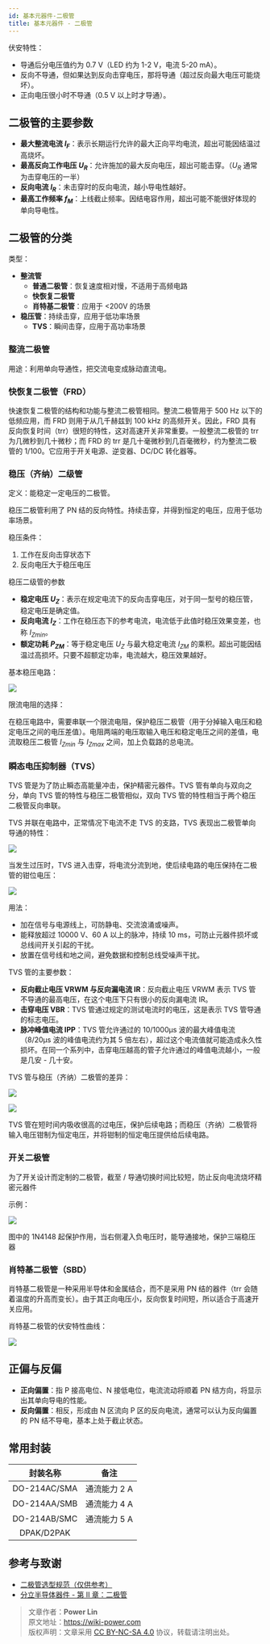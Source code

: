 ```yaml
---
id: 基本元器件-二极管
title: 基本元器件 - 二极管
---
```


伏安特性：

- 导通后分电压值约为 0.7 V（LED 约为 1-2 V，电流 5-20 mA）。
- 反向不导通，但如果达到反向击穿电压，那将导通（超过反向最大电压可能烧坏）。
- 正向电压很小时不导通（0.5 V 以上时才导通）。

## 二极管的主要参数

- **最大整流电流 $I_F$**：表示长期运行允许的最大正向平均电流，超出可能因结温过高烧坏。
- **最高反向工作电压 $U_R$**：允许施加的最大反向电压，超出可能击穿。（$U_R$ 通常为击穿电压的一半）
- **反向电流 $I_R$**：未击穿时的反向电流，越小导电性越好。
- **最高工作频率 $f_M$**：上线截止频率。因结电容作用，超出可能不能很好体现的单向导电性。

## 二极管的分类

类型：

- **整流管**
  - **普通二极管**：恢复速度相对慢，不适用于高频电路
  - **快恢复二极管**
  - **肖特基二极管**：应用于 <200V 的场景
- **稳压管**：持续击穿，应用于低功率场景
  - **TVS**：瞬间击穿，应用于高功率场景

### 整流二极管

用途：利用单向导通性，把交流电变成脉动直流电。

### 快恢复二极管（FRD）

快速恢复二极管的结构和功能与整流二极管相同。整流二极管用于 500 Hz 以下的低频应用，而 FRD 则用于从几千赫兹到 100 kHz 的高频开关。因此，FRD 具有反向恢复时间（trr）很短的特性，这对高速开关非常重要。一般整流二极管的 trr 为几微秒到几十微秒；而 FRD 的 trr 是几十毫微秒到几百毫微秒，约为整流二极管的 1/100。它应用于开关电源、逆变器、DC/DC 转化器等。

### 稳压（齐纳）二级管

定义：能稳定一定电压的二极管。

稳压二极管利用了 PN 结的反向特性。持续击穿，并得到恒定的电压，应用于低功率场景。

稳压条件：

1. 工作在反向击穿状态下
2. 反向电压大于稳压电压

稳压二级管的参数

- **稳定电压 $U_Z$**：表示在规定电流下的反向击穿电压，对于同一型号的稳压管，稳定电压是确定值。
- **反向电流 $I_Z$**：工作在稳压态下的参考电流，电流低于此值时稳压效果变差，也称 ${I_Z}_{min}$。
- **额定功耗 $P_{ZM}$**：等于稳定电压 $U_Z$ 与最大稳定电流 $I_{ZM}$ 的乘积。超出可能因结温过高损坏。只要不超额定功率，电流越大，稳压效果越好。

基本稳压电路：

![](https://wiki-media-1253965369.cos.ap-guangzhou.myqcloud.com/img/20210605133717.png)

限流电阻的选择：

在稳压电路中，需要串联一个限流电阻，保护稳压二极管（用于分掉输入电压和稳定电压之间的电压差值）。电阻两端的电压取输入电压和稳定电压之间的差值，电流取稳压二极管 ${I_Z}_{min}$ 与 ${I_Z}_{max}$ 之间，加上负载路的总电流。

### 瞬态电压抑制器（TVS）

TVS 管是为了防止瞬态高能量冲击，保护精密元器件。TVS 管有单向与双向之分，单向 TVS 管的特性与稳压二极管相似，双向 TVS 管的特性相当于两个稳压二极管反向串联。

TVS 并联在电路中，正常情况下电流不走 TVS 的支路，TVS 表现出二极管单向导通的特性：

![](https://wiki-media-1253965369.cos.ap-guangzhou.myqcloud.com/img/20210725114841.png)

当发生过压时，TVS 进入击穿，将电流分流到地，使后续电路的电压保持在二极管的钳位电压：

![](https://wiki-media-1253965369.cos.ap-guangzhou.myqcloud.com/img/20210725114952.png)

用法：

- 加在信号与电源线上，可防静电、交流浪涌或噪声。
- 能释放超过 10000 V、60 A 以上的脉冲，持续 10 ms，可防止元器件损坏或总线间开关引起的干扰。
- 放置在信号线和地之间，避免数据和控制总线受噪声干扰。

TVS 管的主要参数：

- **反向截止电压 VRWM 与反向漏电流 IR**：反向截止电压 VRWM 表示 TVS 管不导通的最高电压，在这个电压下只有很小的反向漏电流 IR。
- **击穿电压 VBR**：TVS 管通过规定的测试电流时的电压，这是表示 TVS 管导通的标志电压。
- **脉冲峰值电流 IPP**：TVS 管允许通过的 10/1000μs 波的最大峰值电流（8/20μs 波的峰值电流约为其 5 倍左右），超过这个电流值就可能造成永久性损坏。在同一个系列中，击穿电压越高的管子允许通过的峰值电流越小，一般是几安 - 几十安。

TVS 管与稳压（齐纳）二极管的差异：

![](https://wiki-media-1253965369.cos.ap-guangzhou.myqcloud.com/img/20210725115837.png)

![](https://wiki-media-1253965369.cos.ap-guangzhou.myqcloud.com/img/20210725121636.png)

TVS 管在短时间内吸收很高的过电压，保护后续电路；而稳压（齐纳）二极管将输入电压钳制为恒定电压，并将钳制的恒定电压提供给后续电路。

### 开关二极管

为了开关设计而定制的二极管，截至 / 导通切换时间比较短，防止反向电流烧坏精密元器件

示例：

![](https://wiki-media-1253965369.cos.ap-guangzhou.myqcloud.com/img/20210605134740.png)

图中的 1N4148 起保护作用，当右侧灌入负电压时，能导通接地，保护三端稳压器

### 肖特基二极管（SBD）

肖特基二极管是一种采用半导体和金属结合，而不是采用 PN 结的器件（trr 会随着温度的升高而变长）。由于其正向电压小，反向恢复时间短，所以适合于高速开关应用。

肖特基二极管的伏安特性曲线：

![](https://wiki-media-1253965369.cos.ap-guangzhou.myqcloud.com/img/20210725123204.png)

## 正偏与反偏

- **正向偏置**：指 P 接高电位、N 接低电位，电流流动将顺着 PN 结方向，将显示出其单向导电的性能。
- **反向偏置**：相反，形成由 N 区流向 P 区的反向电流，通常可以认为反向偏置的 PN 结不导电，基本上处于截止状态。

## 常用封装

|   封装名称   |     备注     |
| :----------: | :----------: |
| DO-214AC/SMA | 通流能力 2 A |
| DO-214AA/SMB | 通流能力 4 A |
| DO-214AB/SMC | 通流能力 5 A |
|  DPAK/D2PAK  |              |

## 参考与致谢

- [二极管选型规范（仅供参考）](https://mp.weixin.qq.com/s/5H46gHF3RjfWq_1rkswTjw)
- [分立半导体器件 - 第 Ⅱ 章：二极管](https://toshiba-semicon-storage.com/cn/semiconductor/knowledge/e-learning/discrete.html)

> 文章作者：**Power Lin**  
> 原文地址：<https://wiki-power.com>  
> 版权声明：文章采用 [CC BY-NC-SA 4.0](https://creativecommons.org/licenses/by/4.0/deed.zh) 协议，转载请注明出处。
